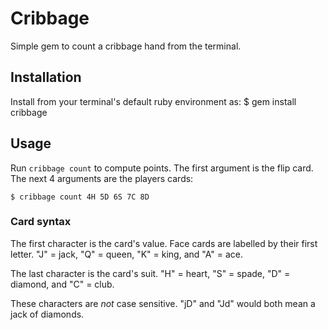 # Cribbage

Simple gem to count a cribbage hand from the terminal.


## Installation

Install from your terminal's default ruby environment as:
    $ gem install cribbage

## Usage

Run `cribbage count` to compute points. The first argument is the flip card. The next 4 arguments are the players cards:

    $ cribbage count 4H 5D 6S 7C 8D

### Card syntax

The first character is the card's value. Face cards are labelled by their first letter. "J" = jack, "Q" = queen, "K" = king, and "A" = ace.

The last character is the card's suit. "H" = heart, "S" = spade, "D" = diamond, and "C" = club.

These characters are *not* case sensitive. "jD" and "Jd" would both mean a jack of diamonds.
